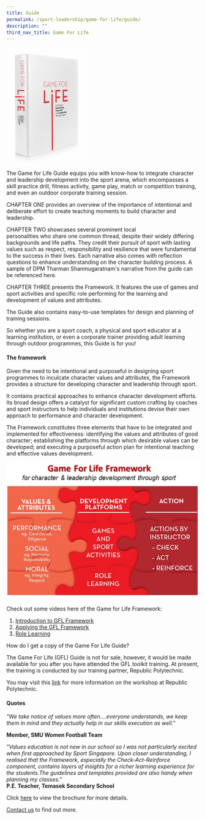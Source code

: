 ```yaml
---
title: Guide
permalink: /sport-leadership/game-for-life/guide/
description: ""
third_nav_title: Game For Life
---
```

![Guide](/images/Sport%20Education/Sports%20Leadership/Game%20For%20Life/Guide/guide.gif)

The Game for Life Guide equips you with know-how to integrate character and leadership development into the sport arena, which encompasses a skill practice drill, fitness activity, game play, match or competition training, and even an outdoor corporate training session.

  
CHAPTER ONE provides an overview of the importance of intentional and deliberate effort to create teaching moments to build character and leadership.  
  
CHAPTER TWO showcases several prominent local  
personalities who share one common thread, despite their widely differing backgrounds and life paths. They credit their pursuit of sport with lasting values such as respect, responsibility and resilience that were fundamental to the success in their lives. Each narrative also comes with reflection questions to enhance understanding on the character building process. A sample of DPM Tharman Shanmugaratnam's narrative from the guide can be referenced here.  
  
CHAPTER THREE presents the Framework. It features the use of games and sport activities and specific role performing for the learning and development of values and attributes.  
  
The Guide also contains easy-to-use templates for design and planning of training sessions.  
  
So whether you are a sport coach, a physical and sport educator at a learning institution, or even a corporate trainer providing adult learning through outdoor programmes, this Guide is for you!

#### **The framework**
Given the need to be intentional and purposeful in designing sport programmes to inculcate character values and attributes, the Framework provides a structure for developing character and leadership through sport.  
  
It contains practical approaches to enhance character development efforts. Its broad design offers a catalyst for significant custom crafting by coaches and sport instructors to help individuals and institutions devise their own approach to performance and character development.  
  
The Framework constitutes three elements that have to be integrated and implemented for effectiveness: identifying the values and attributes of good character; establishing the platforms through which desirable values can be developed; and executing a purposeful action plan for intentional teaching and effective values development.

![GFL_Framework](/images/Sport%20Education/Sports%20Leadership/Game%20For%20Life/Guide/GFL_Framework.jpeg)

Check out some videos here of the Game for Life Framework:
1. [Introduction to GFL Framework](https://youtu.be/HfUiefLe7as)
2. [Applying the GFL Framework](https://youtu.be/jRw7uya5GBQ)
3. [Role Learning](https://youtu.be/I5Vuw_hSvAc)

How do I get a copy of the Game For Life Guide?

The Game For Life (GFL) Guide is not for sale, however, it would be made available for you after you have attended the GFL toolkit training. At present, the training is conducted by our training partner, Republic Polytechnic.   
  
You may visit this [link](https://www.rp.edu.sg/ace/short-course/Detail/game-for-life) for more information on the workshop at Republic Polytechnic.

#### **Quotes**

*"We take notice of values more often....everyone understands, we keep them in mind and they actually help in our skills execution as well."*

**Member, SMU Women Football Team**

*"Values education is not new in our school so I was not particularly excited when first approached by Sport Singapore. Upon closer understanding, I realised that the Framework, especially the Check-Act-Reinforce component, contains layers of insights for a richer learning experience for the students.The guidelines and templates provided are also handy when planning my classes."*  
**P.E. Teacher, Temasek Secondary School**  
  
Click [here](/files/Sport%20Education/Sports%20Leadership/Guide/GFL_-_Glory_Barnabas.pdf) to view the brochure for more details.  
  
[Contact us](mailto:eliza_sr_tan@sport,gov.sg?subject=Game%20for%20Life%20Guide%20inquiry) to find out more.